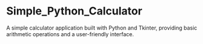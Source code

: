 # Simple_Python_Calculator
A simple calculator application built with Python and Tkinter, providing basic arithmetic operations and a user-friendly interface.
